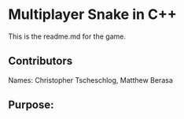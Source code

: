 # Multiplayer Snake in C++
This is the readme.md for the game.

## Contributors

Names: Christopher Tscheschlog, Matthew Berasa

## Purpose: